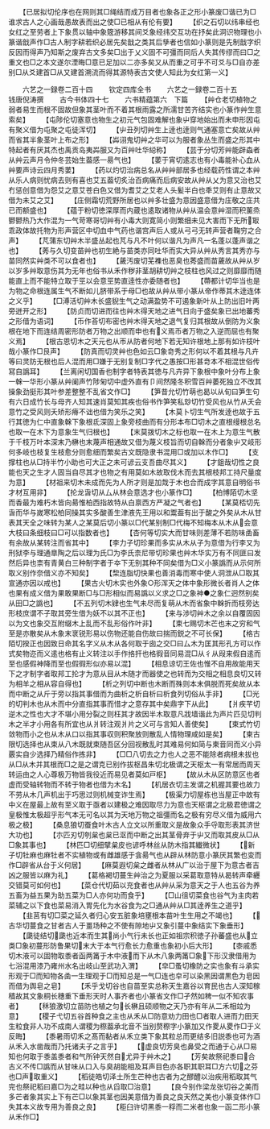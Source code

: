 <!-- { "loadSidebar": true } -->
　　【已居拟切伦序也在网则其□绳结而成万目者也象各正之形小篆废□谐已为□谁求古人之心画哉愚故表而出之使□已相从有伦有要】
　　【织之石切以纬串经也女红之至劳者上下象贯以轴中象簆游移其间爻象经纬交互功在抒矣此洞识物理也小篆谐戠声作□古人制字耕若织必居先矣戠之类其后孳者也信如小篆则是先制戠字织反因而得声乃知斯之废弃古文多矣□出于乂义固不可彊而同后人失其传缪而曰□之重文也□之本文遂尔湮晦□意已足加以二亦多矣又从而重之可乎不可爻与□自亦差别□从爻建首□从又建首溯流而得其源特表古文使人知此为女红第一义】






　　六艺之一録卷二百十四
　　钦定四库全书
　　六艺之一録卷二百十五　　　钱唐倪涛撰
　　古今书体四十七
　　六书精蕴第六　下篇
　　【艸仓老切植物之弱者易生而根不固故但象其茎叶而不着其根雨露之所濡甘苦齐结实也小篆作艸生意索矣】
　　【屯陟伦切塞意也物生之初元气包固难解也象屮穿地始出而未申形因屯有聚义借为屯聚之屯徒浑切】
　　【屮丑列切艸生上逹也逹则气通塞意亡矣故从艸而省其半象茎叶上布之形】
　　【芔诩鬼切艸之华可以为服者象丛生而盛之形其中特起者有厌其杰也禹贡岛夷芔服又为百艸吐华縂称】
　　【芸于分切芳艸能辟螙者从艸云声月令仲冬芸始生葢感一昜气也】
　　【葽于宵切逺志也有小毒能补心血从艸要声诗云四月秀葽】
　　【药以灼切治病总名从艸艸部居多也经载药性谓之本艸从乐人病则忧病去则有喜也艾五葢切炙治百病痛而后病安故从艸从乂为意又治也艾冇惩创意借为怨艾之意艾苍白色又借为耆艾之艾老人头髪半白也秊艾则有止意故又借为未艾之艾】
　　【庄侧霜切荒野所居也以艸多壮盛为意因盛意借为庄敬之庄共已而额盛也】
　　【蕴于粉切徳深厚而内蔵也逺取诸物从艸从温会意艸湿而积薰烝鬰鬰热乃大作混为一气苛寒哥切艸有小毒大则寛简小则繁细未见大害而下无所冣乖政体故托物为形声营区中切血中气药也谐宫声后人或从弓弓无转声营者鞠穷之合声】
　　【芃蒲东切艸木半盛丛起也芃与凡不叶何以谐凡为声凡一名蓬以蓬声谐之也】
　　【莠与久切变苗艸也初生絶与苗类亦同吐华而实大异从艸从秀言其秀亦与苗同然实艸类不可以食者也】
　　【薉汚废切芜襍也恶臭也莠盛而苗薉故从艸从岁以岁多艸取意伤其为无年也俗书从禾作秽非茎胡耕切艸之枝柱也风过之则靡靡而随能直上而不能特立取于巠以会意巠势直逹性亦委随者也】
　　【蔕都计切华当也是为物之命根连属生气不断如儿脐带系于母□也故从艸从带小篆从帝作蒂其木逹连体之义乎】
　　【□溥活切艸木长盛貎生气之动满盈势不可遏象新叶从上防出旧叶两旁迸开之形】
　　【防贞而切进而往也艸木得天地之进气日向于盛矣象已出地蕃秀之形借为语词】
　　【币作荅切布密也艸木得天地之退气复归其根故从倒防为义象根在地下而连结周密形防者万物之出顺而申也有义焉币者万物之入逆而屈也有聚义焉】
　　【根古恩切木之天元也从帀从防者何地下若无知许根地上那有如许枝叶哉小篆作□艮声】
　　【防真而切灵艸也色如云□象竒秀之形何以不着其根与凡卉等曰灵防无根也后人混而用□嫌于无别复制□字代之愚按□形甚竒本不相混世俗传冩自譌耳】
　　【兰离闲切国香也制字者特表其徳与凡卉异下象根中象叶分布上象一榦一华形小篆从艸阑声竹陟匊切中虚外直有卩间然隆冬积雪百艸萎死独立不改其操象劲挺形其叶参差整整不乱省文作□】
　　【笋昔允切竹萌也曷以从旬曰笋生句有六日成竹长与母齐人知其速肖莫知其疾也俗书作笋笑私玅切竹受风也从竹从夭会意竹之受风则夭矫形瘠不诎也借为笑乐之笑】
　　【木莫卜切生气所发逹也故于五行其徳为仁中直象榦下象根氐深固上象旁枝曲而有分形本布□切木之直根缦根总名也取一在木下为意象生气归根也】
　　【末莫拨切木之标也取一在木上为意生气散于千枝万叶本深末乃楙也末蔑声相通故又借为蔑义枝旨而切自榦而分者象屮又岐形何多岐也枝复生枝愈分则愈细而繁矣古文既隐隶书混用□或加以木作□】
　　【支撑柱也从□持半竹小助也可大正之未可谚云支吾曲尽其义】
　　【才鉏哉切性之良能也天之生才人固当自尽其才也物之有用莫如木故取伐木而去其根枝邦工持尺量度为意】
　　【材祖来切木未成而先为人所才则是加烖于木也合而成字其意自明俗书才材互用非】
　　【抡龙旾切从厶从林会意选才也小篆作□】
　　【柏博陌切木坚而香最为难朽木皆向昜惟柏西指故特从白禀西方严凝之气者也】
　　【某莫桮切先旾而华与嵗寒松柏同操其实多酸善生津液先王用以和鬻葢有出于酸之外矣从木从甘表其天全之味转为某人之某莫后切小篆以□代某别制□代梅不知梅本从木从会意大枝曰条细枝曰□可以指数者也】
　　【杏何等切实大而甘味则差薄不若防味圅畜有余故从某转注而省其中】
　　【李力子切珍果而多实从木从子为意借为行李又为刑狱李与理通臯陶之后以理为氏□为李氏柰尼带切珍果也艸木华实万有不同匪曰发然后异也柰有青黄白三种制字者于夲下无别其种不同矣借为□义小篆譌而从示何所取义别作奈借义亦不知矣】
　　【棃连脂切快果也善消毒而寒中使人洞泄从□取其宣通亦因以戒也】
　　【果古火切木实也外象○形浑天之体中象形微长者肖人之体也果有成义借为果敢果断□与□形相似而易譌以义求之□之象神●之象仁迥然别矣从田□之譌也】
　　【不五列切木肄也生气未尽而复萌从木而省象中榦折而枝旁达形枝庶谓不子取其旁生借为妖不以其不正也】
　　【来与渉切艸木之余以自覆固因以为文也象交互附缀木上乱而不乱形俗作叶非】
　　【束七赐切木芒也末之穷和气至是亦散矣从木象末衺锐形易以伤物还能自伤故曰揣而鋭之不可长保】
　　【格古陌切揆正也因致日命其名字义从木从各何取于囱之交□曰厶木为匡其形孔方可以作式矣物迩而义逺也格有止义转注以手作挌扞也格徦音同易混□从彳从叚来假自逺而至也感假神降而至也假徦形似亦易以混】
　　【相息谅切王佐也惟不自用故能用天下之才制字者取邦工抡才为意从目从木随才而器使之也转而为交相之相息良切又转为相羊之相从容自得也】
　　【析之列切中断也木断而殊则本末俱脱而死矣故从本而中断之从斤于旁以指其事借而为曲析之析自析曰析食列切俗从手非】
　　【□光的切判木也从木而中分直指其事而惜才之意存其中矣鼎字下从此】
　　【爿疾芊切逆木之性也大才不堪小用分裂之则枉其才故因半木取意凡戕墙谐此为声片匹见切判木之半才小用各有所宜也从爿转注观爿片之义可与言知人善使矣】
　　【束式竹切敛物而小之也从木从口以指其事収则积聚放则散乱人情物理咸如是矣】
　　【柬古限切选择也从束从八木既就束随吾区分回视散乱时其难易何如简与柬音同而义小异覈实自少选择乃精俗作拣非】
　　【□□八切去之力也人之恶不能除者病根未拔也从□从木并其根而□之是之谓克已别作拔枢昌朱切北极谓之天枢太一有常居而周天转运由之人心尊极万物皆我役近而易见者莫如戸枢】
　　【故从木从区防意区也者虚而受轴转物而不转于物者也借为木名】
　　【机居衣切主发谓之机握其要也故力不劳从木几声机出于巧思过则机械变诈生焉】
　　【极渠力切屋栋也当屋正中故有中义在屋最上故有至义取于亟者以建极之难因取尽力为意也天枢谓之北极君徳谓之皇极惟太极超乎形气本无可名以其为天地万物之祖彊而名之极有穷尽义借为威用六极之极】
　　【桑息狼切蚕食叶木古人立文以所重取义是故象众手寽取形表其济世大功也】
　　【朩匹刃切刳枲也枲已沤而中断之出其茎骨弃于屮又而取其皮从□从□象其事也】
　　【林匹□切细擘枲皮也谚呼林丝从防木指其纎微状】
　　【新子切牡麻也麻牡者不实植物或有雌雄感于侌昜气也从辟从林防意小篆厌其繁也变而作□辟省从台于义何居】
　　【麻莫遐切枲之雌者从林从广以治于屋下为意古者吉凶之服皆以麻为礼】
　　【葛格褐切蔓生艸治之为夏服以采葛取意特从曷转声牵纒交错莫可如何也】
　　【菜仓代切茹以充食者也从艸从采为意天之于人也五谷为养五畜为益五果为助五菜为□人亦何功而食乎】
　　【□山徂切菜食也谷气为主肉若菜辅之以下食也菜易消入胃先化为水谷食为之□通从艸从□其逹养生之道乎】
　　【韭莒有切□菜之延久者归心安五脏象培壅根本苗叶生生用之不竭也】
　　【古华切蔓食之甘者古人于畺场种之不使有隙地屮又象引蔓中象结实下象垂形】
　　【瓞徒结切瓞也近本而生其尚小气行未长也正如祖宗积徳子孙蕃盛也从立类□象初蔓形防鲁果切末大于本气行愈长力愈重也象初小后大形】
　　【桼戚悉切木液可以固物取黍者函两筩于木中液而下从木八象两筩□象下形汉隶借用为七浴混用漆乃雍州水名出岐山至武功入渭】
　　【皁□蚤切橡防之实也象有斗承实形观于□而知物各圅一生理观于□而知总是一气□连也皁可以染黑因谓黒色为皂因而借为舆皂之皂】
　　【禾乎戈切谷也自苗至实总称天生嘉谷以育民也古人深知稼穑故其文象秱长穗重下垂形天时人事齐者也小篆省文作□孑然如稗一似不知农事者】
　　【秝狼激切立苗防也植之匀长楙且硕顺物之天乃亦有年从二禾相竝为意】
　　【稷子弋切五谷首种食之主也从禾从□防意劝力田也□者取人进而力田天生粒食非人功不成南人谓稷为穄葢承北音不当别赘穄字小篆加又作畟从畟作□于义反晦】
　　【黍暑雨切禾之髙而黏者从禾立类下象其粒总而更结多旧説黍也可为酒从禾入水凿哉而乃托诸夫子之言乎】
　　【虚良切芳臭也鼻受之而通于心从□易知也何取于黍盖黍者和气所钟天然自尤异于艸木之】
　　【芳矣故祭祀黍曰合古义不传□譌而从甘味从口入与臭胡能相及耳声目色亦各职其职耳□方六切之芬也□声取重义】
　　【稻徒皓切泽土所生芒种也古者为之醪醴以治疾用稻取其气完也祭祀稻曰嘉□为之畦以种也从舀取□治意】
　　【良今别作梁龙张切谷之美而多芒者象其实上下有芒□以象其茎也因美意借为善良之良天然之美也小篆变体作□失其本义故专用为善良之良】
　　【秬臼许切黑黍一稃而二米者也象一函二形小篆从禾作□】
